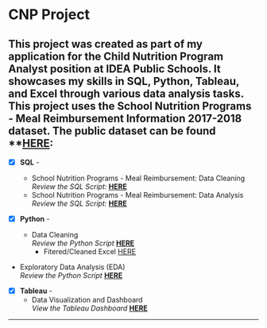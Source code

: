 # CNP Project
## This project was created as part of my application for the Child Nutrition Program Analyst position at IDEA Public Schools. It showcases my skills in SQL, Python, Tableau, and Excel through various data analysis tasks. This project uses the School Nutrition Programs - Meal Reimbursement Information 2017-2018 dataset. The public dataset can be found **[HERE](https://catalog.data.gov/dataset/school-nutrition-programs-meal-reimbursement-information-program-year-2017-2018): <br />

- [x] **SQL** - 
  - School Nutrition Programs - Meal Reimbursement: Data Cleaning <br />
*Review the SQL Script:* **[HERE](https://github.com/ddthompson01/CNP-Project/blob/main/CNP%20Project/data_cleaning.sql)**<br />
  - School Nutrition Programs - Meal Reimbursement: Data Analysis <br />
*Review the SQL Script:* **[HERE](https://github.com/ddthompson01/CNP-Project/blob/main/CNP%20Project/data_analysis.sql)**<br />

- [x] **Python** - 
  - Data Cleaning <br />
*Review the Python Script* **[HERE](https://github.com/ddthompson01/CNP-Project/blob/main/CNP%20Project/datacleaning.py)**<br />
    - Fitered/Cleaned Excel [HERE](https://github.com/ddthompson01/CNP-Project/blob/main/CNP%20Project/IDEA_Public_Schools.csv)
- Exploratory Data Analysis (EDA) <br />
*Review the Python Script* **[HERE](https://github.com/ddthompson01/CNP-Project/blob/main/CNP%20Project/analysis.py)**<br />

- [x] **Tableau** - 
  - Data Visualization and Dashboard <br />
*View the Tableau Dashboard* **[HERE]()**<br />



--------------------------------------------------------------------------------------------------------------------------------------------------------------------------------
